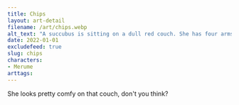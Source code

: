 ```yaml
---
title: Chips
layout: art-detail
filename: /art/chips.webp
alt_text: "A succubus is sitting on a dull red couch. She has four arms, and holding a gamecontroller in one pair, and eating chips in another hand."
date: 2022-01-01
excludefeed: true
slug: chips
characters:
- Merume
arttags:
---
```


She looks pretty comfy on that couch, don't you think?

